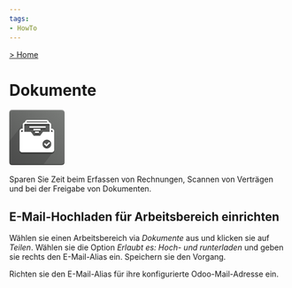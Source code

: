 ```yaml
---
tags:
- HowTo
---
```

[> Home](/)
# Dokumente
![icon_odoo_document_inbox](assets/icon_odoo_document_inbox.png)

Sparen Sie Zeit beim Erfassen von Rechnungen, Scannen von Verträgen und bei der Freigabe von Dokumenten.

## E-Mail-Hochladen für Arbeitsbereich einrichten

Wählen sie einen Arbeitsbereich via *Dokumente* aus und klicken sie auf *Teilen*. Wählen sie die Option *Erlaubt es: Hoch- und runterladen* und geben sie rechts den E-Mail-Alias ein. Speichern sie den Vorgang.

Richten sie den E-Mail-Alias für ihre konfigurierte Odoo-Mail-Adresse ein.